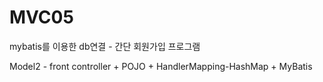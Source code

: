 # MVC05
mybatis를 이용한 db연결 - 간단 회원가입 프로그램

Model2 - front controller + POJO + HandlerMapping-HashMap + MyBatis
